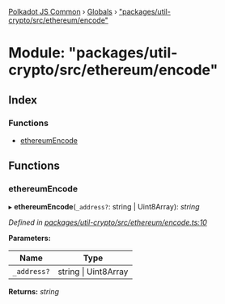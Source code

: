 [Polkadot JS Common](../README.md) › [Globals](../globals.md) › ["packages/util-crypto/src/ethereum/encode"](_packages_util_crypto_src_ethereum_encode_.md)

# Module: "packages/util-crypto/src/ethereum/encode"

## Index

### Functions

* [ethereumEncode](_packages_util_crypto_src_ethereum_encode_.md#ethereumencode)

## Functions

###  ethereumEncode

▸ **ethereumEncode**(`_address?`: string | Uint8Array): *string*

*Defined in [packages/util-crypto/src/ethereum/encode.ts:10](https://github.com/polkadot-js/common/blob/d3527829/packages/util-crypto/src/ethereum/encode.ts#L10)*

**Parameters:**

Name | Type |
------ | ------ |
`_address?` | string &#124; Uint8Array |

**Returns:** *string*
